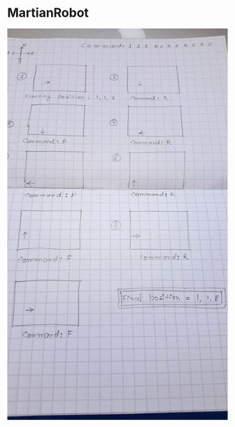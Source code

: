 # MartianRobot

![Alt text](res/Robot-Movement-1stCommand-Example.jpeg?raw=true "Understanding Robot movement ")